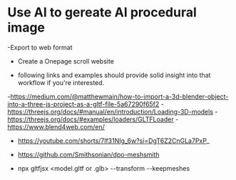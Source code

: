 

# Use AI to gereate AI procedural image
-Export to web format
- Create a Onepage scroll website

- following links and examples should provide solid insight into that workflow if you're interested.

-https://medium.com/@matthewmain/how-to-import-a-3d-blender-object-into-a-three-js-project-as-a-gltf-file-5a67290f65f2
-https://threejs.org/docs/#manual/en/introduction/Loading-3D-models
-https://threejs.org/docs/#examples/loaders/GLTFLoader
-https://www.blend4web.com/en/

- https://youtube.com/shorts/7lf31NIg_6w?si=DgT6Z2CnGLa7PxP_

- https://github.com/Smithsonian/dpo-meshsmith

- npx gltfjsx <model.gltf or .glb> --transform --keepmeshes


